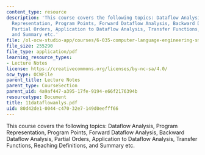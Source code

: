 ```yaml
---
content_type: resource
description: 'This course covers the following topics: Dataflow Analysis, Program
  Representation, Program Points, Forward Dataflow Analysis, Backward Dataflow Analysis,
  Partial Orders, Application to Dataflow Analysis, Transfer Functions, Reaching Definitions,
  and Summary etc.'
file: /ol-ocw-studio-app/courses/6-035-computer-language-engineering-sma-5502-fall-2005/80d42de10044c47032e7149d0eefff66_11dataflowanlys.pdf
file_size: 255290
file_type: application/pdf
learning_resource_types:
- Lecture Notes
license: https://creativecommons.org/licenses/by-nc-sa/4.0/
ocw_type: OCWFile
parent_title: Lecture Notes
parent_type: CourseSection
parent_uid: 4a9af447-a395-17fe-9194-e66f2176394b
resourcetype: Document
title: 11dataflowanlys.pdf
uid: 80d42de1-0044-c470-32e7-149d0eefff66
---
```

This course covers the following topics: Dataflow Analysis, Program Representation, Program Points, Forward Dataflow Analysis, Backward Dataflow Analysis, Partial Orders, Application to Dataflow Analysis, Transfer Functions, Reaching Definitions, and Summary etc.